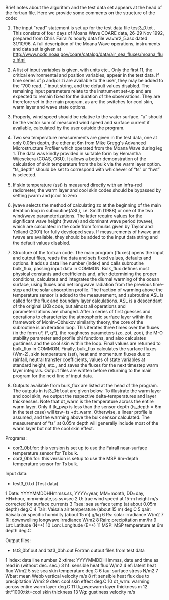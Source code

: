 Brief notes about the algorithm and the test data set appears at the head of the fortran file. Here we provide some comments on the structure of the code:

1. The input "read" statement is set up for the test data file test3_0.txt . This consists of four days of Moana Wave COARE data, 26-29 Nov 1992, prepared from Chris Fairall's hourly data file wavhr2_5.asc dated 31/10/96. A full description of the Moana Wave operations, instruments and data set is given at http://www.ncdc.noaa.gov/coare/catalog/data/air_sea_fluxes/moana_flux.html

2. A list of input variables is given, with units etc..  Only the first 11, the critical environmental and position variables, appear in the test data.  If time series of p and/or zi are available to the user, they may be added to the “700 read…” input string, and the default values disabled.  The remaining input parameters relate to the instrument set-up and are expected to remain fixed for the duration of the observations.  They are therefore set in the main program, as are the switches for cool skin, warm layer and wave state options.

3. Properly, wind speed should be relative to the water surface.  “u” should be the vector sum of measured wind speed and surface current if available, calculated by the user outside the program.

4. Two sea temperature measurements are given in the test data, one at only 0.05m depth, the other at 6m from Mike Gregg's Advanced Microstructure Profiler which operated from the Moana Wave during leg 1. The data was kindly provided in suitable form by Hemantha Wijesekera (COAS, OSU).  It allows a better demonstration of the calculation of skin temperature from the bulk via the warm layer option.  “ts_depth” should be set to correspond with whichever of “ts” or “hwt” is selected.

5. If skin temperature (sst) is measured directly with an infra-red radiometer, the warm layer and cool skin codes should be bypassed by setting jwarm and jcool to zero

6. jwave selects the method of calculating zo at the beginning of the main iteration loop in subroutine(ASL), i.e. Smith (1988) or one of the two wind/wave parameterizations.  The latter require values for the significant wave height (hwave) and dominant wave period (twave), which are calculated in the code from formulas given by Taylor and Yelland (2001) for fully developed seas.  If measurements of hwave and twave are available, they should be added to the input data string and the default values disabled.

7. Structure of the fortran code.
The main program (fluxes) opens the input and output files, reads the data and sets fixed values, defaults and options.  It adds a data line number (index) and calls subroutine bulk_flux, passing input data in COMMON.
Bulk_flux defines most physical constants and coefficients and, after determining the proper conditions, calculates and integrates the diurnal warming of the ocean surface, using fluxes and net longwave radiation from the previous time-step and the solar absorption profile.  The fraction of warming above the temperature sensor is added to the measurement, and subroutine ASL is called for the flux and boundary layer calculations.
ASL is a descendant of the original LKB code, but almost all operations and parameterizations are changed.  After a series of first guesses and operations to characterize the atmospheric surface layer within the framework of Monin-Obhukov similarity theory, the core of the subroutine is an iteration loop.  This iterates three times over the fluxes (in the form u*, t*, q*), the roughness parameters (zo, zot, zoq), the M-O stability parameter and profile phi functions, and also calculates gustiness and the cool skin within the loop.  Final values are returned to bulk_flux in COMMON.
Finally, bulk_flux calculates the surface fluxes (Wm-2), skin temperature (sst), heat and momentum fluxes due to rainfall, neutral transfer coefficients, values of state variables at standard height, etc., and saves the fluxes for the next timestep warm layer integrals.  Output files are written before returning to the main program for the next line of input data.

8. Outputs available from bulk_flux are listed at the head of the program.  The outputs in tst3_0bf.out are given below. To illustrate the warm layer and cool skin, we output the respective delta-temperatures and layer thicknesses. Note that dt_warm is the temperature across the entire warm layer.  Only if tk_pwp is less than the sensor depth (ts_depth = 6m in the test case) will tsw=ts +dt_warm. Otherwise, a linear profile is assumed, and the warming above the bulk sensor calculated.  The measurement of “ts” at 0.05m depth will generally include most of the warm layer but not the cool skin effect.

Programs:
*	cor3_0bf.for: this version is set up to use the Fairall near-surface temperature sensor for Ts bulk.
*	cor3_0bh.for: this version is setup to use the MSP 6m-depth temperature sensor for Ts bulk.
 
Input data:
*	test3_0.txt (Test data)

1	Date: YYYYMMDDHHmmss.ss, YYYY=year, MM=month, DD=day, HH=hour, mm=minute,ss.ss=sec
2	U:     true wind speed at 15-m height  m/s corrected for surface currents
3	Tsea:  sea surface temp (at about 0.05m depth)  deg.C
4	Tair:  Vaisala air temperature (about 15 m)  deg.C
5	qair:  Vaisala air specific humidity (about 15 m)  g/kg
6	Rs:    solar irradiance  W/m2
7	Rl:    downwelling longwave irradiance  W/m2
8	Rain:  precipitation mm/hr
9	Lat:   Latitude (N=+)
10	Lon:   Longitude (E=+)
11	MSP:   MSP temperature at 6m depth  deg.C

Output files:
*	tst3_0bf.out and tst3_0bh.out  	Fortran output files from test data

1	index:	data line number
2	xtime:	YYYYMMDDHHmmss, date and time as read in (without dec. sec.)
3	hf:	sensible heat flux   W/m2
4	ef:	latent heat flux    W/m2
5	sst:	sea skin temperature   deg.C
6	tau:	surface stress   N/m2
7	Wbar:	mean Webb vertical velocity m/s
8	rf:	sensible heat flux due to precipitation   W/m2
9	dter:	cool skin effect  deg.C
10	dt_wrm: warming across entire warm layer deg.C
11	tk_pwp:warm layer thickness  m
12	tkt*1000:tkt=cool skin thickness
13	Wg:	gustiness velocity m/s
